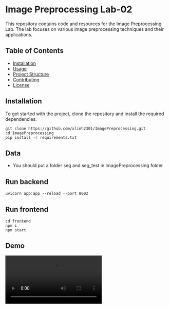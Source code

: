 # Image Preprocessing Lab-02

This repository contains code and resources for the Image Preprocessing Lab. The lab focuses on various image preprocessing techniques and their applications.

## Table of Contents

- [Installation](#installation)
- [Usage](#usage)
- [Project Structure](#project-structure)
- [Contributing](#contributing)
- [License](#license)

## Installation

To get started with the project, clone the repository and install the required dependencies.

```
git clone https://github.com/xlinh2301/ImagePreprocessing.git
cd ImagePreprocessing
pip install -r requirements.txt
```

## Data
- You should put a folder seg and seg_test in ImagePreprocessing folder

## Run backend
```
uvicorn app:app --reload --port 8002
```

## Run frontend
```
cd frontend
npm i
npm start
```

## Demo

![Demo](./demo.mp4)
